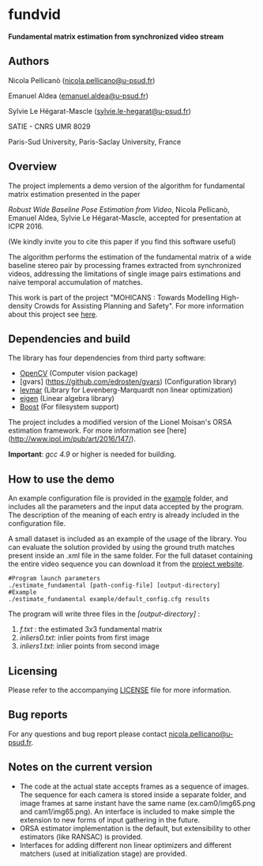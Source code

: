 # fundvid
**Fundamental matrix estimation from synchronized video stream**

## Authors
Nicola Pellicanò (nicola.pellicano@u-psud.fr) 

Emanuel Aldea (emanuel.aldea@u-psud.fr)

Sylvie Le Hégarat-Mascle (sylvie.le-hegarat@u-psud.fr)

SATIE - CNRS UMR 8029

Paris-Sud University, Paris-Saclay University, France


## Overview
The project implements a demo version of the algorithm for fundamental matrix estimation presented in the paper 

*Robust Wide Baseline Pose Estimation from Video*, Nicola Pellicanò, Emanuel Aldea, Sylvie Le Hégarat-Mascle, accepted for presentation at ICPR 2016.

(We kindly invite you to cite this paper if you find this software useful)

The algorithm performs the estimation of the fundamental matrix of a wide baseline stereo pair by processing frames extracted from synchronized videos, addressing the limitations of single image pairs estimations and naive temporal accumulation of matches.

This work is part of the project "MOHICANS : Towards Modelling High-density Crowds for Assisting Planning and Safety". For more information about this project see [here](http://hebergement.u-psud.fr/emi/MOHICANS/index.html).


## Dependencies and build
The library has four dependencies from third party software:
  * [OpenCV](http://opencv.org) (Computer vision package)
  * [gvars] (https://github.com/edrosten/gvars) (Configuration library)
  * [levmar](http://users.ics.forth.gr/~lourakis/levmar/) (Library for Levenberg-Marquardt non linear optimization) 
  * [eigen](http://eigen.tuxfamily.org/index.php?title=Main_Page) (Linear algebra library)
  * [Boost](http://http://www.boost.org/) (For filesystem support)
  

The project includes a modified version of the Lionel Moisan's ORSA estimation framework. For more information see [here] (http://www.ipol.im/pub/art/2016/147/).

**Important**: *gcc 4.9* or higher is needed for building. 


## How to use the demo
An example configuration file is provided in the [example](src/example) folder, and includes all the parameters and the input data accepted by the program. The description of the meaning of each entry is already included in the configuration file. 

A small dataset is included as an example of the usage of the library. You can evaluate the solution provided by using the ground truth matches present inside an .xml file in the same folder.  For the full dataset containing the entire video sequence you can download it from the [project website](http://hebergement.u-psud.fr/emi/MOHICANS/index.html). 

```
#Program launch parameters
./estimate_fundamental [path-config-file] [output-directory]
#Example
./estimate_fundamental example/default_config.cfg results
```
The program will write three files in the *[output-directory]* :
1. *f.txt* : the  estimated 3x3 fundamental matrix
2. *inliers0.txt*: inlier points from first image
3. *inliers1.txt*: inlier points from second image

## Licensing
Please refer to the accompanying [LICENSE](LICENSE) file for more information.

## Bug reports
For any questions and bug report please contact nicola.pellicano@u-psud.fr.

## Notes on the current version
* The code at the actual state accepts frames as a sequence of images. The sequence for each camera is stored inside a separate   folder, and image frames at same instant have the same name (ex.cam0/img65.png and cam1/img65.png). An interface is included   to make simple the extension to new forms of input gathering in the future.
* ORSA estimator implementation is the default, but extensibility to other estimators (like RANSAC) is provided.
* Interfaces for adding different non linear optimizers and different matchers (used at initialization stage) are provided.

